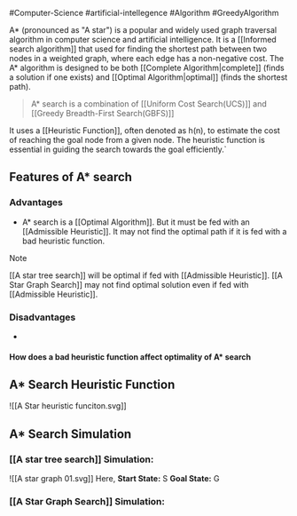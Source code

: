 #Computer-Science #artificial-intellegence #Algorithm #GreedyAlgorithm  

A* (pronounced as "A star") is a popular and widely used graph traversal algorithm in computer science and artificial intelligence. It is a [[Informed search algorithm]] that used for finding the shortest path between two nodes in a weighted graph, where each edge has a non-negative cost. The A* algorithm is designed to be both [[Complete Algorithm|complete]] (finds a solution if one exists) and [[Optimal Algorithm|optimal]] (finds the shortest path).
> A* search is a combination of [[Uniform Cost Search(UCS)]] and [[Greedy Breadth-First Search(GBFS)]]

It uses a [[Heuristic Function]], often denoted as h(n), to estimate the cost of reaching the goal node from a given node. The heuristic function is essential in guiding the search towards the goal efficiently.`

## Features of A* search

### Advantages
- A* search is a  [[Optimal Algorithm]]. But it must be fed with an [[Admissible Heuristic]]. It may not find the optimal path if it is fed with a bad heuristic function.
>[!Note]
>[[A star tree search]] will be optimal if fed with [[Admissible Heuristic]].
>[[A Star Graph Search]] may not find optimal solution even if fed with [[Admissible Heuristic]].



### Disadvantages
- 
#### How does a bad heuristic function affect optimality of A* search


## A* Search Heuristic Function
![[A Star heuristic funciton.svg]]
## A* Search Simulation

### [[A star tree search]] Simulation:

![[A star graph 01.svg]]
Here, 
	**Start State:** S
	**Goal State:** G



### [[A Star Graph Search]] Simulation:

